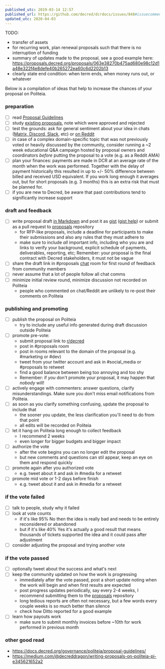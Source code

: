 ```yaml
---
published_utc: 2019-03-14 12:57
published_url: https://github.com/decred/dcrdocs/issues/848#issuecomment-471795670
updated_utc: 2020-04-03
---
```


TODO:

- transfer of assets
- for recurring work, plan renewal proposals such that there is no interruption of funding
- summary of updates made to the proposal, see a good example here: https://proposals.decred.org/proposals/063e38270b475ad680e98c12d1a48e322f4e8defe40b265272ea60c6d2202b13
- clearly state end condition: when term ends, when money runs out, or whatever

Below is a compilation of ideas that help to increase the chances of your proposal on Politeia.

### preparation

- [ ] read [Proposal Guidelines](https://docs.decred.org/governance/politeia/proposal-guidelines/)
- [ ] study [existing proposals](https://proposals.decred.org/), note which were approved and rejected
- [ ] test the grounds: ask for general sentiment about your idea in chats ([Matrix, Discord, Slack](https://decred.org/community/), etc) or [on Reddit](https://www.reddit.com/r/decred/)
- [ ] in case of a complex domain-specific topic that was not previously voted or heavily discussed by the community, consider running a ~2 week educational Q&A campaign hosted by proposal owners and coordinators _before_ putting the proposal to a vote (e.g. as a Reddit AMA)
- [ ] plan your finances: payments are made in DCR at an average rate of the month when the work was performed. Together with the delay of payment historically this resulted in up to +/- 50% difference between billed and received USD equivalent. If you work long enough it averages out, but for short proposals (e.g. 3 months) this is an extra risk that must be planned for.
- [ ] if you are new to Decred, be aware that past contributions tend to significantly increase support

### draft and feedback

- [ ] write proposal draft [in Markdown](https://github.com/adam-p/markdown-here/wiki/Markdown-Cheatsheet) and post it as [gist](https://gist.github.com/) ([gist help](https://help.github.com/en/articles/about-gists)) or submit as a pull request to [proposals](https://github.com/decredcommunity/proposals) repository
  * for RFP-like proposals, include a deadline for participants to make their submissions and also any rules that they must adhere to
  * make sure to include _all_ important info, including who you are and links to verify your background, explicit schedule of payments, deliverables, reporting, etc; Remember: your proposal is the final contract with Decred stakeholders, it must not be vague
- [ ] share the draft link in #proposals [chat](https://chat.decred.org/) room for first round of feedback from community members
- [ ] never assume that a lot of people follow all chat comms
- [ ] minimize initial review round, minimize discussion not recorded on Politeia
  * people who commented on chat/Reddit are unlikely to re-post their comments on Politeia

### publishing and promoting

- [ ] publish the proposal on Politeia
  * try to include any useful info generated during draft discussion outside Politeia
- [ ] promote pre-vote:
  * submit proposal link to [r/decred](https://www.reddit.com/r/decred/)
  * post in #proposals room
  * post in rooms relevant to the domain of the proposal (e.g. #marketing or #dev)
  * tweet from your twitter account and ask in #social\_media or #proposals to retweet
  * find a good balance between being too annoying and too shy
  * Remember: if _you_ don't promote your proposal, it may happen that _nobody_ will!
- [ ] actively engage with commenters: answer questions, clarify misunderstandings. Make sure you don't miss email notifications from Politeia.
- [ ] as soon as you clarify something confusing, update the proposal to include that
  * the sooner you update, the less clarification you'll need to do from that point
  * all edits will be recorded on Politeia
- [ ] let it hang on Politeia long enough to collect feedback
  * I recommend 2 weeks
  * even longer for bigger budgets and bigger impact
- [ ] authorize the vote
  * after the vote begins you can no longer edit the proposal
  * but new comments and questions can stil appear, keep an eye on them and respond quickly
- [ ] promote again after you authorized vote
  * e.g. tweet about it and ask in #media for a retweet
- [ ] promote mid vote or 1-2 days before finish
  * e.g. tweet about it and ask in #media for a retweet

### if the vote failed

- [ ] talk to people, study why it failed
- [ ] look at vote counts
  * if it's like 95% No then the idea is really bad and needs to be entirely reconsidered or abandoned
  * but if it's like 40% Yes it's actually a good result that means thousands of tickets supported the idea and it could pass after adjustment
- [ ] consider adjusting the proposal and trying another vote

### if the vote passed

- [ ] optionally tweet about the success and what's next
- [ ] keep the community updated on how the work is progressing
  * immediately after the vote passed, post a short update noting when the work will begin and when first results are expected
  * post progress updates periodically, say every 2-4 weeks, I recommend submitting them to the [proposals](https://github.com/decredcommunity/proposals) repository
  * long tedious reports are often not necessary, but a few words every couple weeks is so much better than silence
  * check how Ditto reported for a good example
- [ ] learn how payouts work
  * make sure to submit monthly invoices before ~10th for work performed in previous month

### other good read

- https://docs.decred.org/governance/politeia/proposal-guidelines/
- https://medium.com/@decreddragon/writing-proposals-on-politeia-pi-e345621652a2
